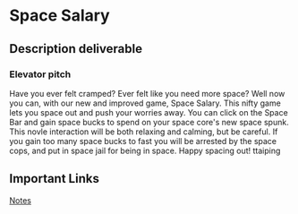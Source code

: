 # Space Salary

## Description deliverable

### Elevator pitch
Have you ever felt cramped? Ever felt like you need more space? Well now you can, with our new and improved game, Space Salary. This nifty game lets you space out and push your worries away. You can click on the Space Bar and gain space bucks to spend on your space core's new space spunk. This novle interaction will be both relaxing and calming, but be careful. If you gain too many space bucks to fast you will be arrested by the space cops, and put in space jail for being in space. Happy spacing out! ttaiping 

## Important Links

[Notes](https://github.com/eman0202byu/startup/blob/main/notes.md)
